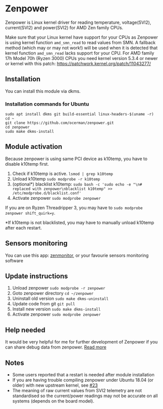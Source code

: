 # Zenpower
Zenpower is Linux kernel driver for reading temperature, voltage(SVI2), current(SVI2) and power(SVI2) for AMD Zen family CPUs.

Make sure that your Linux kernel have support for your CPUs as Zenpower is using kernel function `amd_smn_read` to read values from SMN. A fallback method (which may or may not work!) will be used when it is detected that kernel function `amd_smn_read` lacks support for your CPU.
For AMD family 17h Model 70h (Ryzen 3000) CPUs you need kernel version 5.3.4 or newer or kernel with this patch: https://patchwork.kernel.org/patch/11043277/

## Installation
You can install this module via dkms.

### Installation commands for Ubuntu
```
sudo apt install dkms git build-essential linux-headers-$(uname -r)
cd ~
git clone https://github.com/ocerman/zenpower.git
cd zenpower
sudo make dkms-install
```

## Module activation
Because zenpower is using same PCI device as k10temp, you have to disable k10temp first.

1. Check if k10temp is active. `lsmod | grep k10temp`
2. Unload k10temp `sudo modprobe -r k10temp`
3. (optional*) blacklist k10temp: `sudo bash -c 'sudo echo -e "\n# replaced with zenpower\nblacklist k10temp" >> /etc/modprobe.d/blacklist.conf'`
4. Activate zenpower `sudo modprobe zenpower`

If you are on Ryzen Threadripper 3, you may have to `sudo modprobe zenpower shift_quirk=y`.

*If k10temp is not blacklisted, you may have to manually unload k10temp after each restart.

## Sensors monitoring
You can use this app: [zenmonitor](https://github.com/ocerman/zenmonitor), or your favourie sensors monitoring software

## Update instructions
1. Unload zenpower `sudo modprobe -r zenpower`
2. Goto zenpower directory `cd ~/zenpower`
3. Uninstall old version `sudo make dkms-uninstall`
4. Update code from git `git pull`
5. Install new version `sudo make dkms-install`
6. Activate zenpower `sudo modprobe zenpower`

## Help needed
It would be very helpful for me for further development of Zenpower if you can share debug data from zenpower. [Read more](https://github.com/ocerman/zenpower/issues/12)

## Notes
 - Some users reported that a restart is needed after module installation
 - If you are having trouble compiling zenpower under Ubuntu 18.04 (or older) with new upstream kernel, see [#23](https://github.com/ocerman/zenpower/issues/23)
 - The meaning of raw current values from SVI2 telemetry are not standardised so the current/power readings may not be accurate on all systems (depends on the board model).
